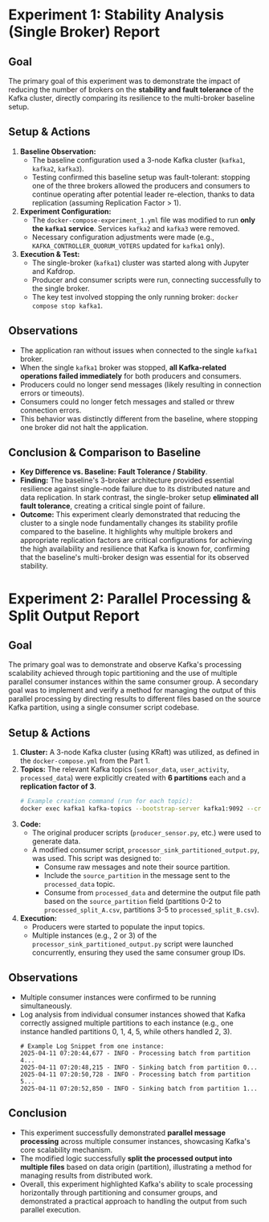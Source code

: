 # Experiment 1: Stability Analysis (Single Broker) Report

## Goal

The primary goal of this experiment was to demonstrate the impact of reducing the number of brokers on the **stability and fault tolerance** of the Kafka cluster, directly comparing its resilience to the multi-broker baseline setup.

## Setup & Actions

1.  **Baseline Observation:**
    * The baseline configuration used a 3-node Kafka cluster (`kafka1`, `kafka2`, `kafka3`).
    * Testing confirmed this baseline setup was fault-tolerant: stopping one of the three brokers allowed the producers and consumers to continue operating after potential leader re-election, thanks to data replication (assuming Replication Factor > 1).
2.  **Experiment Configuration:**
    * The `docker-compose-experiment_1.yml` file was modified to run **only the `kafka1` service**. Services `kafka2` and `kafka3` were removed.
    * Necessary configuration adjustments were made (e.g., `KAFKA_CONTROLLER_QUORUM_VOTERS` updated for `kafka1` only).
3.  **Execution & Test:**
    * The single-broker (`kafka1`) cluster was started along with Jupyter and Kafdrop.
    * Producer and consumer scripts were run, connecting successfully to the single broker.
    * The key test involved stopping the only running broker: `docker compose stop kafka1`.

## Observations

* The application ran without issues when connected to the single `kafka1` broker.
* When the single `kafka1` broker was stopped, **all Kafka-related operations failed immediately** for both producers and consumers.
* Producers could no longer send messages (likely resulting in connection errors or timeouts).
* Consumers could no longer fetch messages and stalled or threw connection errors.
* This behavior was distinctly different from the baseline, where stopping one broker did not halt the application.

## Conclusion & Comparison to Baseline

* **Key Difference vs. Baseline:** **Fault Tolerance / Stability**.
* **Finding:** The baseline's 3-broker architecture provided essential resilience against single-node failure due to its distributed nature and data replication. In stark contrast, the single-broker setup **eliminated all fault tolerance**, creating a critical single point of failure.
* **Outcome:** This experiment clearly demonstrated that reducing the cluster to a single node fundamentally changes its stability profile compared to the baseline. It highlights why multiple brokers and appropriate replication factors are critical configurations for achieving the high availability and resilience that Kafka is known for, confirming that the baseline's multi-broker design was essential for its observed stability.

# Experiment 2: Parallel Processing & Split Output Report

## Goal

The primary goal was to demonstrate and observe Kafka's processing scalability achieved through topic partitioning and the use of multiple parallel consumer instances within the same consumer group. A secondary goal was to implement and verify a method for managing the output of this parallel processing by directing results to different files based on the source Kafka partition, using a single consumer script codebase.

## Setup & Actions

1.  **Cluster:** A 3-node Kafka cluster (using KRaft) was utilized, as defined in the `docker-compose.yml` from the Part 1.
2.  **Topics:** The relevant Kafka topics (`sensor_data`, `user_activity`, `processed_data`) were explicitly created with **6 partitions** each and a **replication factor of 3**.
    ```bash
    # Example creation command (run for each topic):
    docker exec kafka1 kafka-topics --bootstrap-server kafka1:9092 --create --topic sensor_data --partitions 6 --replication-factor 3
    ```
3.  **Code:**
    * The original producer scripts (`producer_sensor.py`, etc.) were used to generate data.
    * A modified consumer script, `processor_sink_partitioned_output.py`, was used. This script was designed to:
        * Consume raw messages and note their source partition.
        * Include the `source_partition` in the message sent to the `processed_data` topic.
        * Consume from `processed_data` and determine the output file path based on the `source_partition` field (partitions 0-2 to `processed_split_A.csv`, partitions 3-5 to `processed_split_B.csv`).
4.  **Execution:**
    * Producers were started to populate the input topics.
    * Multiple instances (e.g., 2 or 3) of the `processor_sink_partitioned_output.py` script were launched concurrently, ensuring they used the same consumer group IDs.

## Observations

* Multiple consumer instances were confirmed to be running simultaneously.
* Log analysis from individual consumer instances showed that Kafka correctly assigned multiple partitions to each instance (e.g., one instance handled partitions 0, 1, 4, 5, while others handled 2, 3).
    ```
    # Example Log Snippet from one instance:
    2025-04-11 07:20:44,677 - INFO - Processing batch from partition 4...
    2025-04-11 07:20:48,215 - INFO - Sinking batch from partition 0...
    2025-04-11 07:20:50,728 - INFO - Processing batch from partition 5...
    2025-04-11 07:20:52,850 - INFO - Sinking batch from partition 1...
    ```
## Conclusion

* This experiment successfully demonstrated **parallel message processing** across multiple consumer instances, showcasing Kafka's core scalability mechanism.
* The modified logic successfully **split the processed output into multiple files** based on data origin (partition), illustrating a method for managing results from distributed work.
* Overall, this experiment highlighted Kafka's ability to scale processing horizontally through partitioning and consumer groups, and demonstrated a practical approach to handling the output from such parallel execution.